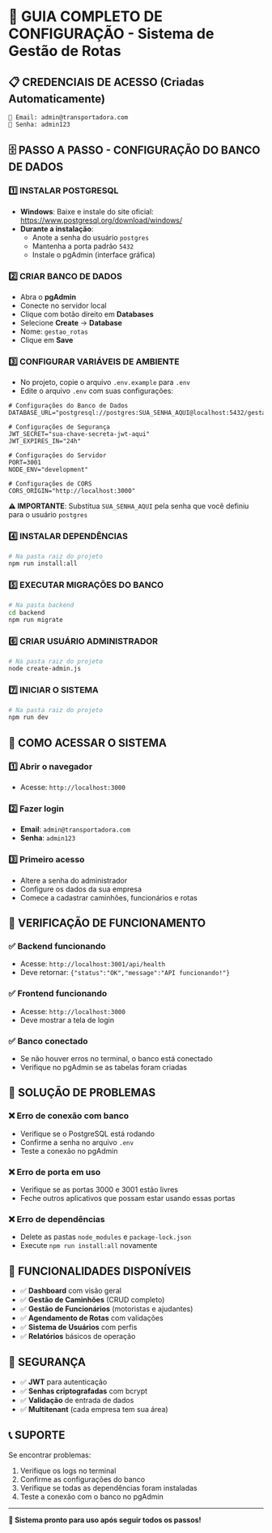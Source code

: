 # 🚚 GUIA COMPLETO DE CONFIGURAÇÃO - Sistema de Gestão de Rotas

## 📋 CREDENCIAIS DE ACESSO (Criadas Automaticamente)
```
🔑 Email: admin@transportadora.com
🔑 Senha: admin123
```

## 🗄️ PASSO A PASSO - CONFIGURAÇÃO DO BANCO DE DADOS

### 1️⃣ INSTALAR POSTGRESQL
- **Windows**: Baixe e instale do site oficial: https://www.postgresql.org/download/windows/
- **Durante a instalação**:
  - Anote a senha do usuário `postgres`
  - Mantenha a porta padrão `5432`
  - Instale o pgAdmin (interface gráfica)

### 2️⃣ CRIAR BANCO DE DADOS
- Abra o **pgAdmin**
- Conecte no servidor local
- Clique com botão direito em **Databases**
- Selecione **Create** → **Database**
- Nome: `gestao_rotas`
- Clique em **Save**

### 3️⃣ CONFIGURAR VARIÁVEIS DE AMBIENTE
- No projeto, copie o arquivo `.env.example` para `.env`
- Edite o arquivo `.env` com suas configurações:

```env
# Configurações do Banco de Dados
DATABASE_URL="postgresql://postgres:SUA_SENHA_AQUI@localhost:5432/gestao_rotas"

# Configurações de Segurança
JWT_SECRET="sua-chave-secreta-jwt-aqui"
JWT_EXPIRES_IN="24h"

# Configurações do Servidor
PORT=3001
NODE_ENV="development"

# Configurações de CORS
CORS_ORIGIN="http://localhost:3000"
```

**⚠️ IMPORTANTE**: Substitua `SUA_SENHA_AQUI` pela senha que você definiu para o usuário `postgres`

### 4️⃣ INSTALAR DEPENDÊNCIAS
```bash
# Na pasta raiz do projeto
npm run install:all
```

### 5️⃣ EXECUTAR MIGRAÇÕES DO BANCO
```bash
# Na pasta backend
cd backend
npm run migrate
```

### 6️⃣ CRIAR USUÁRIO ADMINISTRADOR
```bash
# Na pasta raiz do projeto
node create-admin.js
```

### 7️⃣ INICIAR O SISTEMA
```bash
# Na pasta raiz do projeto
npm run dev
```

## 🚀 COMO ACESSAR O SISTEMA

### 1️⃣ Abrir o navegador
- Acesse: `http://localhost:3000`

### 2️⃣ Fazer login
- **Email**: `admin@transportadora.com`
- **Senha**: `admin123`

### 3️⃣ Primeiro acesso
- Altere a senha do administrador
- Configure os dados da sua empresa
- Comece a cadastrar caminhões, funcionários e rotas

## 🔧 VERIFICAÇÃO DE FUNCIONAMENTO

### ✅ Backend funcionando
- Acesse: `http://localhost:3001/api/health`
- Deve retornar: `{"status":"OK","message":"API funcionando!"}`

### ✅ Frontend funcionando
- Acesse: `http://localhost:3000`
- Deve mostrar a tela de login

### ✅ Banco conectado
- Se não houver erros no terminal, o banco está conectado
- Verifique no pgAdmin se as tabelas foram criadas

## 🚨 SOLUÇÃO DE PROBLEMAS

### ❌ Erro de conexão com banco
- Verifique se o PostgreSQL está rodando
- Confirme a senha no arquivo `.env`
- Teste a conexão no pgAdmin

### ❌ Erro de porta em uso
- Verifique se as portas 3000 e 3001 estão livres
- Feche outros aplicativos que possam estar usando essas portas

### ❌ Erro de dependências
- Delete as pastas `node_modules` e `package-lock.json`
- Execute `npm run install:all` novamente

## 📱 FUNCIONALIDADES DISPONÍVEIS

- ✅ **Dashboard** com visão geral
- ✅ **Gestão de Caminhões** (CRUD completo)
- ✅ **Gestão de Funcionários** (motoristas e ajudantes)
- ✅ **Agendamento de Rotas** com validações
- ✅ **Sistema de Usuários** com perfis
- ✅ **Relatórios** básicos de operação

## 🔐 SEGURANÇA

- ✅ **JWT** para autenticação
- ✅ **Senhas criptografadas** com bcrypt
- ✅ **Validação** de entrada de dados
- ✅ **Multitenant** (cada empresa tem sua área)

## 📞 SUPORTE

Se encontrar problemas:
1. Verifique os logs no terminal
2. Confirme as configurações do banco
3. Verifique se todas as dependências foram instaladas
4. Teste a conexão com o banco no pgAdmin

---

**🎯 Sistema pronto para uso após seguir todos os passos!**

